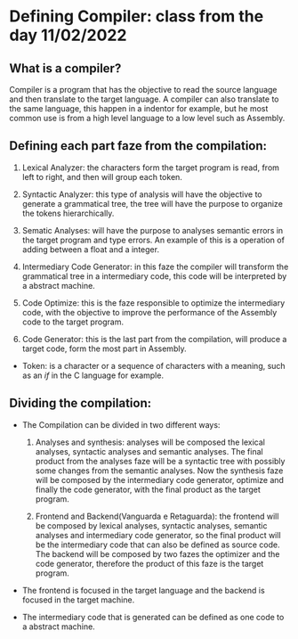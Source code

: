 # Defining Compiler: class from the day 11/02/2022

## What is a compiler?

Compiler is a program that has the objective to read the source language and then translate to the target language. A compiler can also translate to the same language, this happen in a indentor for example, but he most common use is from a high level language to a low level such as Assembly.

## Defining each part faze from the compilation:

1. Lexical Analyzer: the characters form the target program is read, from left to right, and then will group each token.

2. Syntactic Analyzer: this type of analysis will have the objective to generate a grammatical tree, the tree will have the purpose to organize the tokens hierarchically.   

3. Sematic Analyses: will have the purpose to analyses semantic errors in the target program and type errors. An example of this is a operation of adding between a float and a integer.

4. Intermediary Code Generator: in this faze the compiler will transform the grammatical tree in a intermediary code, this code will be interpreted by a abstract machine.

5. Code Optimize: this is the faze responsible to optimize the intermediary code, with the objective to improve the performance of the Assembly code to the target program.

6. Code Generator: this is the last part from the compilation, will produce a target code, form the most part in Assembly.

* Token: is a character or a sequence of characters with a meaning, such as an *if* in the C language for example.

## Dividing the compilation:

* The Compilation can be divided in two different ways:

    1. Analyses and synthesis: analyses will be composed the lexical analyses, syntactic analyses and semantic analyses. The final product from the analyses faze will be a syntactic tree with possibly some changes from the semantic analyses. Now the synthesis faze will be composed by the intermediary code generator, optimize and finally the code generator, with the final product as the target program.

    2. Frontend and Backend(Vanguarda e Retaguarda): the frontend will be composed by lexical analyses, syntactic analyses, semantic analyses and intermediary code generator, so the final product will be the intermediary code that can also be defined as source code. The backend will be composed by two fazes the optimizer and the code generator, therefore the product of this faze is the target program.

* The frontend is focused in the target language and the backend is focused in the target machine.

* The intermediary code that is generated can be defined as one code to a abstract machine.